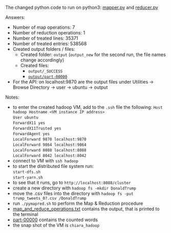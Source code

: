 The changed python code to run on python3: [mapper.py](mapper.py) and [reducer.py](reducer.py)

Answers:
* Number of map operations: 7
* Number of reduction operations: 1
* Number of treated lines: 35371
* Number of treated entries: 538568
* Created output folders / files:
  * Created folder: `output` (`output_new` for the second run, the file names change accordingly)
  * Created files:
    * `output/_SUCCESS`
    * [`output/part-00000`](part-00000)
* For the API: on localhost:9870 are the output files under Utilities -> Browse Directory -> user -> ubuntu -> output


Notes:
* to enter the created hadoop VM, add to the `.ssh` file the following:
`Host hadoop Hostname <VM instance IP address>`  
`User ubuntu`   
`ForwardX11 yes`   
`ForwardX11Trusted yes`   
`ForwardAgent yes`   
`LocalForward 9870 localhost:9870`   
`LocalForward 9864 localhost:9864`   
`LocalForward 8088 localhost:8088`  
`LocalForward 8042 localhost:8042`
* connect to VM with `ssh hadoop`
* to start the distributed file system run:  
`start-dfs.sh`  
`start-yarn.sh`  
* to see that it runs, go to `http://localhost:8088/cluster`
* create a new directory with `hadoop fs -mkdir DonaldTrump`
* move the .csv files into the directory with `hadoop fs -put trump_tweets_0?.csv /DonaldTrump`
* run `./pymapred.sh` to perform the Map & Reduction procedure
* [map_and_reduce_operations.txt](map_and_reduce_operation.txt) contains the output, that is printed to the terminal
* [part-00000](part-00000) contains the counted words
* the snap shot of the VM is `chiara_hadoop`
